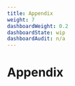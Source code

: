 ```yaml
---
title: Appendix
weight: 7
dashboardWeight: 0.2
dashboardState: wip
dashboardAudit: n/a
---
```


# Appendix
